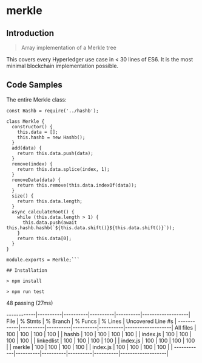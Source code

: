 # merkle

## Introduction

> Array implementation of a Merkle tree

This covers every Hyperledger use case in < 30 lines of ES6. It is the most minimal blockchain implementation possible.

## Code Samples

The entire Merkle class:
```
const Hashb = require('../hashb');

class Merkle {
  constructor() {
    this.data = [];
    this.hashb = new Hashb();
  }
  add(data) {
    return this.data.push(data);
  }
  remove(index) {
    return this.data.splice(index, 1);
  }
  removeData(data) {
    return this.remove(this.data.indexOf(data));
  }
  size() {
    return this.data.length;
  }
  async calculateRoot() {
    while (this.data.length > 1) {
      this.data.push(await this.hashb.hashb(`${this.data.shift()}${this.data.shift()}`));
    }
    return this.data[0];
  }
}

module.exports = Merkle;```

## Installation

> npm install

> npm run test

```
  48 passing (27ms)

------------|----------|----------|----------|----------|-------------------|
File        |  % Stmts | % Branch |  % Funcs |  % Lines | Uncovered Line #s |
------------|----------|----------|----------|----------|-------------------|
All files   |      100 |      100 |      100 |      100 |                   |
 hashb      |      100 |      100 |      100 |      100 |                   |
  index.js  |      100 |      100 |      100 |      100 |                   |
 linkedlist |      100 |      100 |      100 |      100 |                   |
  index.js  |      100 |      100 |      100 |      100 |                   |
 merkle     |      100 |      100 |      100 |      100 |                   |
  index.js  |      100 |      100 |      100 |      100 |                   |
------------|----------|----------|----------|----------|-------------------|

```